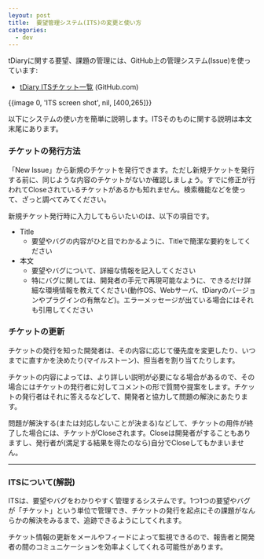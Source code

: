 ```yaml
---
leyout: post
title:  要望管理システム(ITS)の変更と使い方
categories:
  - dev
---
```

tDiaryに関する要望、課題の管理には、GitHub上の管理システム(Issue)を使っています:

* [tDiary ITSチケット一覧](http://github.com/tdiary/tdiary-core/issues) (GitHub.com)

{{image 0, 'ITS screen shot', nil, [400,265]}}

以下にシステムの使い方を簡単に説明します。ITSそのものに関する説明は本文末尾にあります。

### チケットの発行方法
「New Issue」から新規のチケットを発行できます。ただし新規チケットを発行する前に、同じような内容のチケットがないか確認しましょう。すでに修正が行われてCloseされているチケットがあるかも知れません。検索機能などを使って、ざっと調べてみてください。

新規チケット発行時に入力してもらいたいのは、以下の項目です。

* Title
  * 要望やバグの内容がひと目でわかるように、Titleで簡潔な要約をしてください
* 本文
  * 要望やバグについて、詳細な情報を記入してください
  * 特にバグに関しては、開発者の手元で再現可能なように、できるだけ詳細な環境情報を教えてください(動作OS、Webサーバ、tDiaryのバージョンやプラグインの有無など)。エラーメッセージが出ている場合にはそれも引用してください

### チケットの更新
チケットの発行を知った開発者は、その内容に応じて優先度を変更したり、いつまでに直すかを決めたり(マイルストーン)、担当者を割り当てたりします。

チケットの内容によっては、より詳しい説明が必要になる場合があるので、その場合にはチケットの発行者に対してコメントの形で質問や提案をします。チケットの発行者はそれに答えるなどして、開発者と協力して問題の解決にあたります。

問題が解決する(または対応しないことが決まる)などして、チケットの用件が終了した場合には、チケットがCloseされます。Closeは開発者がすることもありますし、発行者が(満足する結果を得たのなら)自分でCloseしてもかまいません。

----

### ITSについて(解説)
ITSは、要望やバグをわかりやすく管理するシステムです。1つ1つの要望やバグが「チケット」という単位で管理でき、チケットの発行を起点にその課題がなんらかの解決をみるまで、追跡できるようにしてくれます。

チケット情報の更新をメールやフィードによって監視できるので、報告者と開発者の間のコミュニケーションを効率よくしてくれる可能性があります。

